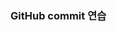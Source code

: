 <!--
<<<<<<< HEAD
-# Multicampus 미니 프로젝트 - 쇼핑몰 만들기

This project was bootstrapped with [Create React App](https://github.com/facebook/create-react-app).

=======
-->

### GitHub commit 연습
<!--
>>>>>>> e2d71a4b31f92c28619093c68aa58ac7409b34d3
-->
